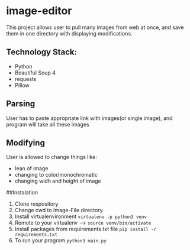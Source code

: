 # image-editor 
This project allows user to pull many images from web at once, and save them in one directory with displaying modifications. 

## Technology Stack:
* Python
* Beautiful Soup 4
* requests
* Pillow

## Parsing 
User has to paste appropriate link with images(or single image), and program will take all these images

## Modifying 
User is allowed to change things like: 
* lean of image
* changing to color/monochromatic
* changing widh and height of image

##Instalation
1. Clone respository 
2. Change cwd to Image-File directory
3. Install virtualenvironment `virtualenv -p python3 venv`
4. Remote to your virtualenv --> `source venv/bin/activate`
5. Install packages from requirements.txt file `pip install -r requirements.txt` 
6. To run your program `python3 main.py` 



